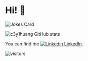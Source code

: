 # Hi! 👋

![Jokes Card](https://readme-jokes.vercel.app/api)

![c3y1huang GitHub stats](https://github-readme-stats.vercel.app/api?username=c3y1huang&count_private=true&show_icons=true&cache_seconds=1800)

You can find me [![Linkedin](https://i.stack.imgur.com/gVE0j.png) LinkedIn](https://www.linkedin.com/in/c3y1huang/).

![visitors](https://visitor-badge.glitch.me/badge?page_id=c3y1huang.c3y1huang&left_color=green&right_color=red)

<!--
**c3y1huang/c3y1huang** is a ✨ _special_ ✨ repository because its `README.md` (this file) appears on your GitHub profile.

Here are some ideas to get you started:

- 🔭 I’m currently working on ...
- 🌱 I’m currently learning ...
- 👯 I’m looking to collaborate on ...
- 🤔 I’m looking for help with ...
- 💬 Ask me about ...
- 📫 How to reach me: ...
- 😄 Pronouns: ...
- ⚡ Fun fact: ...
-->
